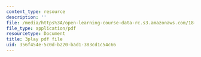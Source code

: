 ```yaml
---
content_type: resource
description: ''
file: /media/https%3A/open-learning-course-data-rc.s3.amazonaws.com/18-06sc-linear-algebra-fall-2011/356f454e5c0db220bad1383cd1c54c66_0MtwqhIwdrI.pdf
file_type: application/pdf
resourcetype: Document
title: 3play pdf file
uid: 356f454e-5c0d-b220-bad1-383cd1c54c66
---
```

